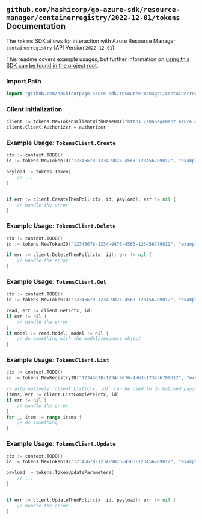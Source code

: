 
## `github.com/hashicorp/go-azure-sdk/resource-manager/containerregistry/2022-12-01/tokens` Documentation

The `tokens` SDK allows for interaction with Azure Resource Manager `containerregistry` (API Version `2022-12-01`).

This readme covers example usages, but further information on [using this SDK can be found in the project root](https://github.com/hashicorp/go-azure-sdk/tree/main/docs).

### Import Path

```go
import "github.com/hashicorp/go-azure-sdk/resource-manager/containerregistry/2022-12-01/tokens"
```


### Client Initialization

```go
client := tokens.NewTokensClientWithBaseURI("https://management.azure.com")
client.Client.Authorizer = authorizer
```


### Example Usage: `TokensClient.Create`

```go
ctx := context.TODO()
id := tokens.NewTokenID("12345678-1234-9876-4563-123456789012", "example-resource-group", "registryName", "tokenName")

payload := tokens.Token{
	// ...
}


if err := client.CreateThenPoll(ctx, id, payload); err != nil {
	// handle the error
}
```


### Example Usage: `TokensClient.Delete`

```go
ctx := context.TODO()
id := tokens.NewTokenID("12345678-1234-9876-4563-123456789012", "example-resource-group", "registryName", "tokenName")

if err := client.DeleteThenPoll(ctx, id); err != nil {
	// handle the error
}
```


### Example Usage: `TokensClient.Get`

```go
ctx := context.TODO()
id := tokens.NewTokenID("12345678-1234-9876-4563-123456789012", "example-resource-group", "registryName", "tokenName")

read, err := client.Get(ctx, id)
if err != nil {
	// handle the error
}
if model := read.Model; model != nil {
	// do something with the model/response object
}
```


### Example Usage: `TokensClient.List`

```go
ctx := context.TODO()
id := tokens.NewRegistryID("12345678-1234-9876-4563-123456789012", "example-resource-group", "registryName")

// alternatively `client.List(ctx, id)` can be used to do batched pagination
items, err := client.ListComplete(ctx, id)
if err != nil {
	// handle the error
}
for _, item := range items {
	// do something
}
```


### Example Usage: `TokensClient.Update`

```go
ctx := context.TODO()
id := tokens.NewTokenID("12345678-1234-9876-4563-123456789012", "example-resource-group", "registryName", "tokenName")

payload := tokens.TokenUpdateParameters{
	// ...
}


if err := client.UpdateThenPoll(ctx, id, payload); err != nil {
	// handle the error
}
```

